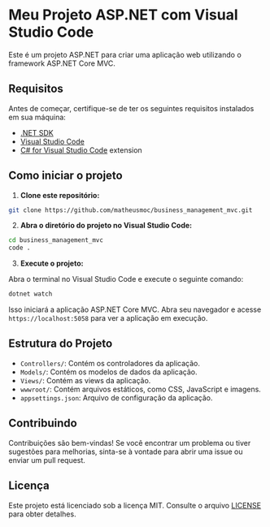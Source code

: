 # Meu Projeto ASP.NET com Visual Studio Code

Este é um projeto ASP.NET para criar uma aplicação web utilizando o framework ASP.NET Core MVC.

## Requisitos

Antes de começar, certifique-se de ter os seguintes requisitos instalados em sua máquina:

- [.NET SDK](https://dotnet.microsoft.com/download)
- [Visual Studio Code](https://code.visualstudio.com/)
- [C# for Visual Studio Code](https://marketplace.visualstudio.com/items?itemName=ms-dotnettools.csharp) extension

## Como iniciar o projeto

1. **Clone este repositório:**

```bash
git clone https://github.com/matheusmoc/business_management_mvc.git
```

2. **Abra o diretório do projeto no Visual Studio Code:**

```bash
cd business_management_mvc
code .
```

3. **Execute o projeto:**

Abra o terminal no Visual Studio Code e execute o seguinte comando:

```bash
dotnet watch
```

Isso iniciará a aplicação ASP.NET Core MVC. Abra seu navegador e acesse `https://localhost:5058` para ver a aplicação em execução.

## Estrutura do Projeto

- `Controllers/`: Contém os controladores da aplicação.
- `Models/`: Contém os modelos de dados da aplicação.
- `Views/`: Contém as views da aplicação.
- `wwwroot/`: Contém arquivos estáticos, como CSS, JavaScript e imagens.
- `appsettings.json`: Arquivo de configuração da aplicação.

## Contribuindo

Contribuições são bem-vindas! Se você encontrar um problema ou tiver sugestões para melhorias, sinta-se à vontade para abrir uma issue ou enviar um pull request.

## Licença

Este projeto está licenciado sob a licença MIT. Consulte o arquivo [LICENSE](LICENSE) para obter detalhes.
